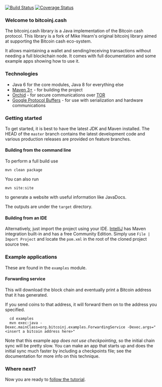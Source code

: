 [![Build Status](https://travis-ci.org/bitcoinj-cash/bitcoinj?branch=master)](https://travis-ci.org/bitcoinj-cash/bitcoinj)   [![Coverage Status](https://coveralls.io/repos/bitcoinj/bitcoinj/badge.png?branch=master)](https://coveralls.io/r/bitcoinj/bitcoinj?branch=master) 

### Welcome to bitcoinj.cash

The bitcoinj.cash library is a Java implementation of the Bitcoin cash protocol. This library is a fork of Mike Hearn's original bitcoinj library aimed at supporting the Bitcoin cash eco-system.

It allows maintaining a wallet and sending/receiving transactions without needing a full blockchain node. It comes with full documentation and some example apps showing how to use it.



### Technologies

* Java 6 for the core modules, Java 8 for everything else
* [Maven 3+](http://maven.apache.org) - for building the project
* [Orchid](https://github.com/subgraph/Orchid) - for secure communications over [TOR](https://www.torproject.org)
* [Google Protocol Buffers](https://github.com/google/protobuf) - for use with serialization and hardware communications

### Getting started

To get started, it is best to have the latest JDK and Maven installed. The HEAD of the `master` branch contains the latest development code and various production releases are provided on feature branches.

#### Building from the command line

To perform a full build use
```
mvn clean package
```
You can also run
```
mvn site:site
```
to generate a website with useful information like JavaDocs.

The outputs are under the `target` directory.

#### Building from an IDE

Alternatively, just import the project using your IDE. [IntelliJ](http://www.jetbrains.com/idea/download/) has Maven integration built-in and has a free Community Edition. Simply use `File | Import Project` and locate the `pom.xml` in the root of the cloned project source tree.

### Example applications

These are found in the `examples` module.

#### Forwarding service

This will download the block chain and eventually print a Bitcoin address that it has generated.

If you send coins to that address, it will forward them on to the address you specified.

```
  cd examples
  mvn exec:java -Dexec.mainClass=org.bitcoinj.examples.ForwardingService -Dexec.args="<insert a bitcoin address here>"
```

Note that this example app *does not use checkpointing*, so the initial chain sync will be pretty slow. You can make an app that starts up and does the initial sync much faster by including a checkpoints file; see the documentation for
more info on this technique.

### Where next?

Now you are ready to [follow the tutorial](https://bitcoinj.github.io/getting-started).
